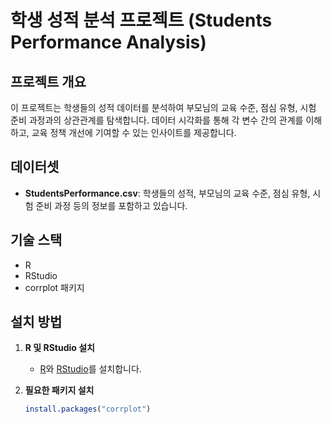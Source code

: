 # 학생 성적 분석 프로젝트 (Students Performance Analysis)

## 프로젝트 개요
이 프로젝트는 학생들의 성적 데이터를 분석하여 부모님의 교육 수준, 점심 유형, 시험 준비 과정과의 상관관계를 탐색합니다. 데이터 시각화를 통해 각 변수 간의 관계를 이해하고, 교육 정책 개선에 기여할 수 있는 인사이트를 제공합니다.

## 데이터셋
- **StudentsPerformance.csv**: 학생들의 성적, 부모님의 교육 수준, 점심 유형, 시험 준비 과정 등의 정보를 포함하고 있습니다.

## 기술 스택
- R
- RStudio
- corrplot 패키지

## 설치 방법

1. **R 및 RStudio 설치**
   - [R](https://cran.r-project.org/)와 [RStudio](https://www.rstudio.com/products/rstudio/download/)를 설치합니다.

2. **필요한 패키지 설치**
   ```R
   install.packages("corrplot")
